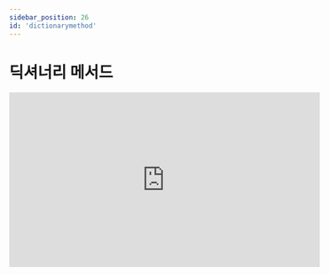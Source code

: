 ```yaml
---
sidebar_position: 26
id: 'dictionarymethod'
---
```


# 딕셔너리 메서드

<iframe width="560" height="315" src="https://www.youtube.com/embed/SaJzwva53zo" title="YouTube video player" frameBorder="0" allow="accelerometer; autoplay; clipboard-write; encrypted-media; gyroscope; picture-in-picture" />

## 딕셔너리 쌍 추가하기

`a = {1: "a", 2: "b"}`라는 딕셔너리에 `{3: "c"}`라는 딕셔너리 쌍을 추가시키는 방법 중 인덱싱을 사용하는 방법이 있습니다.

인덱싱을 사용하면 됩니다.

<iframe title="Python Playground" src="https://trinket.io/embed/python3/bb91a39a67" height="400" />

## 딕셔너리 쌍 삭제하기

딕셔너리 요소를 삭제하는 방법은 매우 간단합니다.

`del` 딕셔너리 `이름[Key]`를 입력하면 삭제할 수 있습니다.

<iframe title="Python Playground" src="https://trinket.io/embed/python3/1a3ca85630" height="400" />

## update()

딕셔너리 Key의 값을 바꾸고 싶다면 딕셔너리에서 Key를 선택한 후 새로운 값을 입력하면 됩니다. CODE1에서 확인하세요.

한 번에 많은 Key의 값을 바꾸고 싶다면 `update()` 메서드를 사용하여 `update()` 함수 안에 또 다른 딕셔너리를 입력하면 됩니다. CODE2에서 확인하세요.

만일 새로운 딕셔너리 안에 새로운 key가 있다면 새로운 key를 만들고 이미 있다면 그 key의 값을 바꿉니다.

<iframe title="Python Playground" src="https://trinket.io/embed/python3/c093c433f6" height="500" />

## get()

딕셔너리에서 Key의 Value를 찾기 위하여 get()라는 메서드를 사용할 수 있습니다.

첫 번째 매개변수에는 아이템의 값을 넣고 두 번째는 만일 그 값이 딕셔너리에 존재하지 않는다면 출력될 값을 입력하면 됩니다.

<iframe title="Python Playground" src="https://trinket.io/embed/python3/c250d6c262" height="400" />
